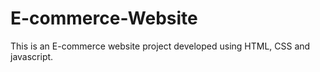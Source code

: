 # E-commerce-Website
This is an E-commerce website project developed using HTML, CSS and javascript.
